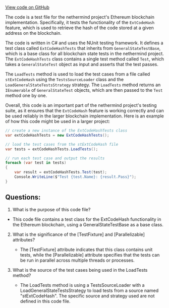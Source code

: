 [View code on GitHub](https://github.com/nethermindeth/nethermind/Ethereum.Blockchain.Test/ExtCodeHashTests.cs)

The code is a test file for the nethermind project's Ethereum blockchain implementation. Specifically, it tests the functionality of the `ExtCodeHash` feature, which is used to retrieve the hash of the code stored at a given address on the blockchain. 

The code is written in C# and uses the NUnit testing framework. It defines a test class called `ExtCodeHashTests` that inherits from `GeneralStateTestBase`, which is a base class for all blockchain state tests in the nethermind project. The `ExtCodeHashTests` class contains a single test method called `Test`, which takes a `GeneralStateTest` object as input and asserts that the test passes. 

The `LoadTests` method is used to load the test cases from a file called `stExtCodeHash` using the `TestsSourceLoader` class and the `LoadGeneralStateTestsStrategy` strategy. The `LoadTests` method returns an `IEnumerable` of `GeneralStateTest` objects, which are then passed to the `Test` method one by one. 

Overall, this code is an important part of the nethermind project's testing suite, as it ensures that the `ExtCodeHash` feature is working correctly and can be used reliably in the larger blockchain implementation. Here is an example of how this code might be used in a larger project:

```csharp
// create a new instance of the ExtCodeHashTests class
var extCodeHashTests = new ExtCodeHashTests();

// load the test cases from the stExtCodeHash file
var tests = extCodeHashTests.LoadTests();

// run each test case and output the results
foreach (var test in tests)
{
    var result = extCodeHashTests.Test(test);
    Console.WriteLine($"Test {test.Name}: {result.Pass}");
}
```
## Questions: 
 1. What is the purpose of this code file?
   - This code file contains a test class for the ExtCodeHash functionality in the Ethereum blockchain, using a GeneralStateTestBase as a base class.

2. What is the significance of the [TestFixture] and [Parallelizable] attributes?
   - The [TestFixture] attribute indicates that this class contains unit tests, while the [Parallelizable] attribute specifies that the tests can be run in parallel across multiple threads or processes.
   
3. What is the source of the test cases being used in the LoadTests method?
   - The LoadTests method is using a TestsSourceLoader with a LoadGeneralStateTestsStrategy to load tests from a source named "stExtCodeHash". The specific source and strategy used are not defined in this code file.